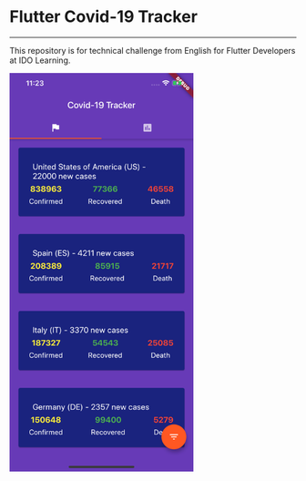 # Flutter Covid-19 Tracker
---

This repository is for technical challenge from English for Flutter Developers at IDO Learning.

<img src="/art/preview.png" height="700"/>
